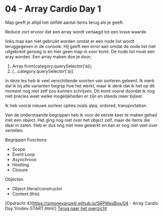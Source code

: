 # 04 - Array Cardio Day 1

Map geeft je altijd het zelfde aantal items terug als je geeft.

Reduce zort ervoor dat een array wordt verlaagd tot een losse waarde

links.map kan niet gebruikt worden omdat er een node list wordt teruggegeven in de console. Hij geeft een error aan omdat de node list niet uitgebreid genoeg is en hier geen map in voor komt. De node list moet een aray worden. 
Een array maken doe je door;

1. Array.from(category.querySelector('a));
2. [...category.querySelector('a)]

In deze les heb ik veel verschillende soorten van sorteren geleerd. Ik merk dat ik bij alle varianten begrijp hoe het werkt, maar ik denk dat ik het op dit moment nog niet zelf zou kunnen schrijven. Dit komt vooral doordat ik nog niet precies weet welke mogelijkheden er zijn en steeds meer bijleer. 

Ik heb vooral nieuwe sorteer opties zoals alpa, ordered, transportation. 

Van de onderstaande begrippen heb ik voor de eerste keer te maken gehad met een object. Het ging nog niet over het object zelf, maar de items die daar in zaten. Heb er dus nog niet mee gewerkt en kan er nog niet veel over vertellen. 


Begrippen
Functions
-	Scope
-	Event Loop
-	Asynchroon
-	Hoisting
-	Closure

Objecten
-	Object literal/constructor
-	Context (this)

[Opdracht 4](https://simonevanzeijl.github.io/SRPWesBos/04 - Array Cardio Day 1/index-START.html/)
[Terug naar het overzicht](https://simonevanzeijl.github.io/SRPWesBos/)